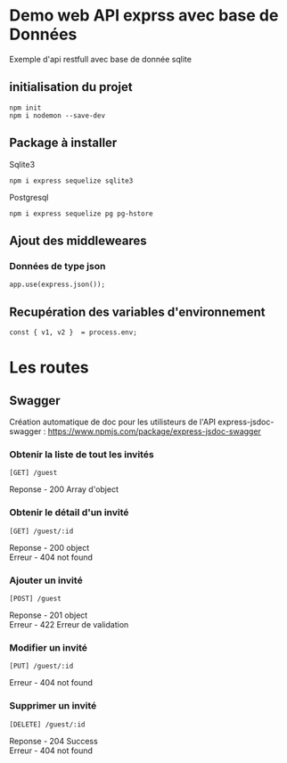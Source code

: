 # Demo web API exprss avec base de Données

Exemple d'api restfull avec base de donnée sqlite

## initialisation du projet

```
npm init
npm i nodemon --save-dev
```

## Package à installer

Sqlite3

```
npm i express sequelize sqlite3
```

Postgresql
```
npm i express sequelize pg pg-hstore
```

## Ajout des middleweares 

### Données de type json

```
app.use(express.json());
```

## Recupération des variables d'environnement
```
const { v1, v2 }  = process.env;
```

# Les routes

## Swagger 
Création automatique de doc pour les utilisteurs de l'API
express-jsdoc-swagger : 
https://www.npmjs.com/package/express-jsdoc-swagger

### Obtenir la liste de tout les invités
```
[GET] /guest
```
Reponse - 200 Array d'object

### Obtenir le détail d'un invité
```
[GET] /guest/:id
```
Reponse - 200 object  
Erreur - 404 not found

### Ajouter un invité
```
[POST] /guest 
```
Reponse - 201 object  
Erreur - 422 Erreur de validation

### Modifier un invité
```
[PUT] /guest/:id
```
Erreur - 404 not found  

### Supprimer un invité
```
[DELETE] /guest/:id
```
Reponse - 204 Success  
Erreur - 404 not found


